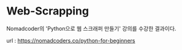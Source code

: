 # Web-Scrapping

Nomadcoder의 'Python으로 웹 스크래퍼 만들기' 강의를 수강한 결과이다.

url : https://nomadcoders.co/python-for-beginners
